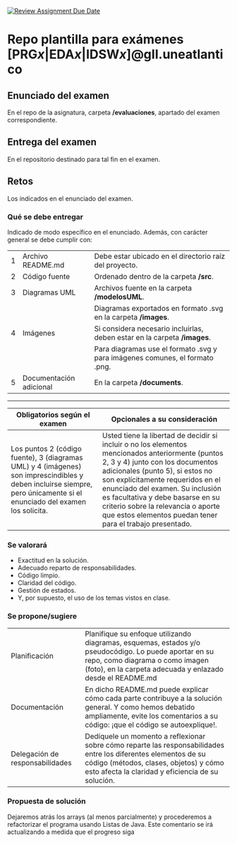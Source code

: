 [![Review Assignment Due Date](https://classroom.github.com/assets/deadline-readme-button-22041afd0340ce965d47ae6ef1cefeee28c7c493a6346c4f15d667ab976d596c.svg)](https://classroom.github.com/a/MsDEUqfH)
# Repo plantilla para exámenes [PRG*x*|EDA*x*|IDSW*x*]@gII.uneatlantico

## Enunciado del examen

En el repo de la asignatura, carpeta **/evaluaciones**, apartado del examen correspondiente.

## Entrega del examen

En el repositorio destinado para tal fin en el examen.

## Retos

Los indicados en el enunciado del examen.

### Qué se debe entregar

Indicado de modo específico en el enunciado. Además, con carácter general se debe cumplir con:

||||
|-|-|-|
|1|Archivo README.md|Debe estar ubicado en el directorio raíz del proyecto.
|2|Código fuente|Ordenado dentro de la carpeta **/src**.
|3|Diagramas UML|Archivos fuente en la carpeta **/modelosUML**.
| ||Diagramas exportados en formato .svg en la carpeta **/images**. 
|4|Imágenes|Si considera necesario incluirlas, deben estar en la carpeta **/images**.
| ||Para diagramas use el formato .svg y para imágenes comunes, el formato .png.
|5|Documentación adicional|En la carpeta **/documents**.

---

Obligatorios según el examen|Opcionales a su consideración
|-|-|
Los puntos 2 (código fuente), 3 (diagramas UML) y 4 (imágenes) son imprescindibles y deben incluirse siempre, pero únicamente si el enunciado del examen los solicita.|Usted tiene la libertad de decidir si incluir o no los elementos mencionados anteriormente (puntos 2, 3 y 4) junto con los documentos adicionales (punto 5), si estos no son explícitamente requeridos en el enunciado del examen. Su inclusión es facultativa y debe basarse en su criterio sobre la relevancia o aporte que estos elementos puedan tener para el trabajo presentado.

### Se valorará

- Exactitud en la solución.
- Adecuado reparto de responsabilidades.
- Código limpio.
- Claridad del código.
- Gestión de estados.
- Y, por supuesto, el uso de los temas vistos en clase.

### Se propone/sugiere

|||
|-|-|
Planificación| Planifique su enfoque utilizando diagramas, esquemas, estados y/o pseudocódigo. Lo puede aportar en su repo, como diagrama o como imagen (foto), en la carpeta adecuada y enlazado desde el README.md
Documentación|En dicho README.md puede explicar cómo cada parte contribuye a la solución general. Y como hemos debatido ampliamente, evite los comentarios a su código: ¡que el código se autoexplique!.
Delegación de responsabilidades|Dedíquele un momento a reflexionar sobre cómo reparte las responsabilidades entre los diferentes elementos de su código (métodos, clases, objetos) y cómo esto afecta la claridad y eficiencia de su solución.



### Propuesta de solución

Dejaremos atrás los arrays (al menos parcialmente) y procederemos a refactorizar el programa usando Listas de Java. Este comentario se irá actualizando a medida que el progreso siga